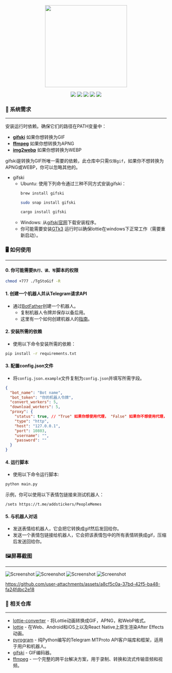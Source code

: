 <p align="center">
    <img src="./images/img_3.gif" width="256px">
</p>
<p align="center">
    <img src="https://img.shields.io/badge/Python-3.11-blue">
    <a href="readme.md"><img src="https://img.shields.io/badge/Lang-English-red"></a>
    <a href="//julym.com/"><img src="https://img.shields.io/badge/Site-julym.com-pink"></a>
    <img src="https://img.shields.io/badge/version-1.0.0-yellow">
    <a href="//github.com/SwaggyMacro/TgStoGifBot"><img src="https://img.shields.io/badge/Repo-TgStoGifBot-green"></a>
</p>

### 📝 系统需求
---
安装运行时依赖。确保它们的路径在PATH变量中：

- **[gifski](https://gif.ski)** 如果你想转换为GIF
- **[ffmpeg](https://ffmpeg.org)** 如果你想转换为APNG
- **[img2webp](https://developers.google.com/speed/webp/docs/img2webp)** 如果你想转换为WEBP

gifski是转换为GIF所唯一需要的依赖，此仓库中只需`仅限gif`，如果你不想转换为APNG或WEBP，你可以忽略其他的。

- gifski
    - Ubuntu: 使用下列命令通过三种不同方式安装gifski：
      ```bash
      brew install gifski
      ```
      ```bash
      sudo snap install gifski
      ```
      ```bash
      cargo install gifski
      ```
    - Windows: 从[gifski官网](https://gif.ski/)下载安装程序。
    - 你可能需要安装[GTk3](https://github.com/tschoonj/GTK-for-Windows-Runtime-Environment-Installer/releases)
      运行时以确保lottie在windows下正常工作（需要重新启动）。

### 🖥️ 如何使用
---

#### 0. 你可能需要`执行、读、写`脚本的权限

```bash
chmod +777 ./TgStoGif -R
```

#### 1. 创建一个机器人并从Telegram请求API
- 通过[BotFather](https://t.me/BotFather)创建一个机器人。
    - 复制机器人令牌并保存以备后用。
    - 这里有一个如何创建机器人的[指南](https://core.telegram.org/bots#6-botfather)。

#### 2. 安装所需的依赖

- 使用以下命令安装所需的依赖：

```bash
pip install -r requirements.txt
```
#### 3. 配置config.json文件
- 将`config.json.example`文件复制为`config.json`并填写所需字段。
```json
{
  "bot_name": "Bot name",
  "bot_token": "你的机器人令牌",
  "convert_workers": 5,
  "download_workers": 5,
  "proxy": {
    "status": true, // "True" 如果你想使用代理， "False" 如果你不想使用代理，并填写下面的代理详情，记得删掉这条注释。
    "type": "http",
    "host": "127.0.0.1",
    "port": 10803,
    "username": "",
    "password": ""
  }
}
```
#### 4. 运行脚本

- 使用以下命令运行脚本:
```bash
python main.py
```

示例，你可以使用以下表情包链接来测试机器人：
```
/sets https://t.me/addstickers/PeopleMemes
```

#### 5. 与机器人对话
- 发送表情给机器人，它会把它转换成gif然后发回给你。
- 发送一个表情包链接给机器人，它会把该表情包中的所有表情转换成gif，压缩后发送回给你。

### 🖼️屏幕截图
---
![Screenshot](./images/img.png)
![Screenshot](./images/img_1.png)
![Screenshot](./images/img_2.png)
![Screenshot](./images/img_3.png)

https://github.com/user-attachments/assets/a8cf5c0a-37bd-42f5-ba48-fa24fdbc2e18


### 🔗 相关仓库
---
- [lottie-converter](https://github.com/ed-asriyan/lottie-converter) - 将Lottie动画转换成GIF，APNG，和WebP格式。
- [lottie](https://gitlab.com/mattbas/python-lottie) - 在Web、Android和iOS上以及React Native上原生渲染After Effects动画。
- [pyrogram](https://github.com/pyrogram/pyrogram) - 纯Python编写的Telegram MTProto API客户端库和框架，适用于用户和机器人。
- [gifski](https://github.com/ImageOptim/gifski) - GIF编码器。
- [ffmpeg](https://github.com/FFmpeg/FFmpeg) - 一个完整的跨平台解决方案，用于录制、转换和流式传输音频和视频。
